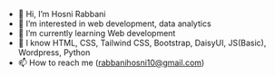 - 👋 Hi, I’m Hosni Rabbani
- 👀 I’m interested in web development, data analytics
- 🌱 I’m currently learning Web development
- 👀 I know HTML, CSS, Tailwind CSS, Bootstrap, DaisyUI, JS(Basic), Wordpress, Python 
- 📫 How to reach me (rabbanihosni10@gmail.com)
  

<!---
Rabbanihosni10/Rabbanihosni10 is a ✨ special ✨ repository because its `README.md` (this file) appears on your GitHub profile.
You can click the Preview link to take a look at your changes.
--->
